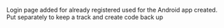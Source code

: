 Login page added for already registered used for the Android app created. Put separately to keep a track and create code back up
